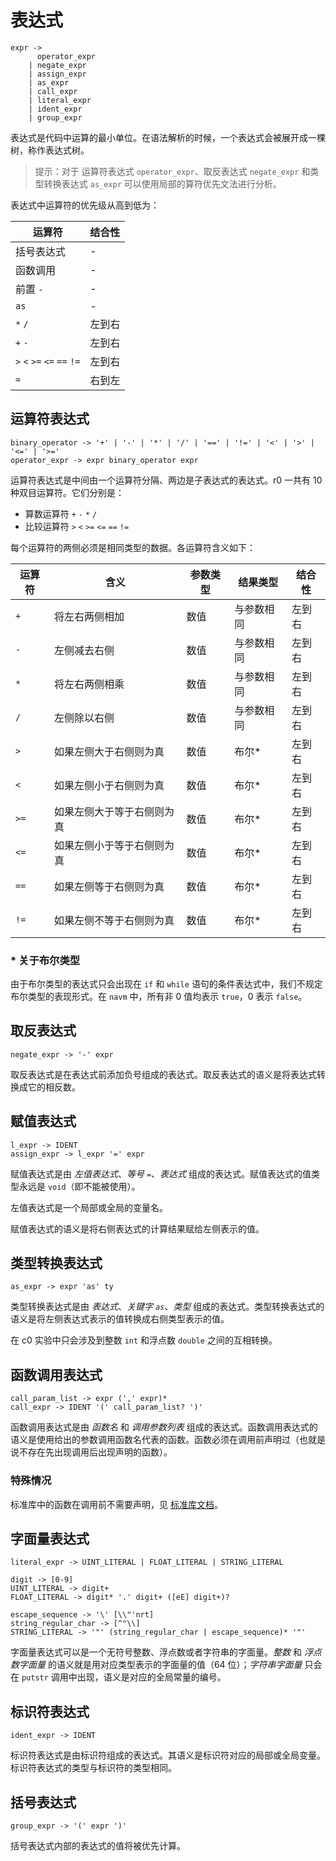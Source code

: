 # 表达式

```
expr -> 
      operator_expr
    | negate_expr
    | assign_expr
    | as_expr
    | call_expr
    | literal_expr
    | ident_expr
    | group_expr
```

表达式是代码中运算的最小单位。在语法解析的时候，一个表达式会被展开成一棵树，称作表达式树。

> 提示：对于 运算符表达式 `operator_expr`、取反表达式 `negate_expr` 和类型转换表达式 `as_expr` 可以使用局部的算符优先文法进行分析。

表达式中运算符的优先级从高到低为：

| 运算符                      | 结合性 |
| --------------------------- | ------ |
| 括号表达式                  | -      |
| 函数调用                    | -      |
| 前置 `-`                    | -      |
| `as`                        | -      |
| `*` `/`                     | 左到右 |
| `+` `-`                     | 左到右 |
| `>` `<` `>=` `<=` `==` `!=` | 左到右 |
| `=`                         | 右到左 |

## 运算符表达式

```
binary_operator -> '+' | '-' | '*' | '/' | '==' | '!=' | '<' | '>' | '<=' | '>='
operator_expr -> expr binary_operator expr
```

运算符表达式是中间由一个运算符分隔、两边是子表达式的表达式。r0 一共有 10 种双目运算符。它们分别是：

- 算数运算符 `+` `-` `*` `/`
- 比较运算符 `>` `<` `>=` `<=` `==` `!=`

每个运算符的两侧必须是相同类型的数据。各运算符含义如下：

| 运算符 | 含义                       | 参数类型 | 结果类型   | 结合性 |
| ------ | -------------------------- | -------- | ---------- | ------ |
| `+`    | 将左右两侧相加             | 数值     | 与参数相同 | 左到右 |
| `-`    | 左侧减去右侧               | 数值     | 与参数相同 | 左到右 |
| `*`    | 将左右两侧相乘             | 数值     | 与参数相同 | 左到右 |
| `/`    | 左侧除以右侧               | 数值     | 与参数相同 | 左到右 |
| `>`    | 如果左侧大于右侧则为真     | 数值     | 布尔\*     | 左到右 |
| `<`    | 如果左侧小于右侧则为真     | 数值     | 布尔\*     | 左到右 |
| `>=`   | 如果左侧大于等于右侧则为真 | 数值     | 布尔\*     | 左到右 |
| `<=`   | 如果左侧小于等于右侧则为真 | 数值     | 布尔\*     | 左到右 |
| `==`   | 如果左侧等于右侧则为真     | 数值     | 布尔\*     | 左到右 |
| `!=`   | 如果左侧不等于右侧则为真   | 数值     | 布尔\*     | 左到右 |

### \* 关于布尔类型

由于布尔类型的表达式只会出现在 `if` 和 `while` 语句的条件表达式中，我们不规定布尔类型的表现形式。在 `navm` 中，所有非 0 值均表示 `true`，0 表示 `false`。

## 取反表达式

```
negate_expr -> '-' expr
```

取反表达式是在表达式前添加负号组成的表达式。取反表达式的语义是将表达式转换成它的相反数。

## 赋值表达式

```
l_expr -> IDENT
assign_expr -> l_expr '=' expr
```

赋值表达式是由 _左值表达式_、_等号 `=`_、_表达式_ 组成的表达式。赋值表达式的值类型永远是 `void`（即不能被使用）。

左值表达式是一个局部或全局的变量名。

赋值表达式的语义是将右侧表达式的计算结果赋给左侧表示的值。

## 类型转换表达式

```
as_expr -> expr 'as' ty
```

类型转换表达式是由 _表达式_、_关键字 `as`_、_类型_ 组成的表达式。类型转换表达式的语义是将左侧表达式表示的值转换成右侧类型表示的值。

在 c0 实验中只会涉及到整数 `int` 和浮点数 `double` 之间的互相转换。

## 函数调用表达式

```
call_param_list -> expr (',' expr)*
call_expr -> IDENT '(' call_param_list? ')'
```

函数调用表达式是由 _函数名_ 和 _调用参数列表_ 组成的表达式。函数调用表达式的语义是使用给出的参数调用函数名代表的函数。函数必须在调用前声明过（也就是说不存在先出现调用后出现声明的函数）。

### 特殊情况

标准库中的函数在调用前不需要声明，见 [标准库文档](stdlib.md)。

## 字面量表达式

```
literal_expr -> UINT_LITERAL | FLOAT_LITERAL | STRING_LITERAL

digit -> [0-9]
UINT_LITERAL -> digit+
FLOAT_LITERAL -> digit* '.' digit+ ([eE] digit+)?

escape_sequence -> '\' [\\"'nrt]
string_regular_char -> [^"\\]
STRING_LITERAL -> '"' (string_regular_char | escape_sequence)* '"'
```

字面量表达式可以是一个无符号整数、浮点数或者字符串的字面量。_整数_ 和 _浮点数字面量_ 的语义就是用对应类型表示的字面量的值（64 位）；_字符串字面量_ 只会在 `putstr` 调用中出现，语义是对应的全局常量的编号。

## 标识符表达式

```
ident_expr -> IDENT
```

标识符表达式是由标识符组成的表达式。其语义是标识符对应的局部或全局变量。标识符表达式的类型与标识符的类型相同。

## 括号表达式

```
group_expr -> '(' expr ')'
```

括号表达式内部的表达式的值将被优先计算。

